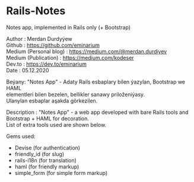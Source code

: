 # Rails-Notes
Notes app, implemented in Rails only (+ Bootstrap)

Author : Merdan Durdyýew  
Github : https://github.com/eminarium  
Medium (Personal blog) : https://medium.com/@merdan.durdiyev  
Medium (Publication) : https://medium.com/kodeser  
Dev.to : https://dev.to/eminarium  
Date : 05.12.2020  
  
Beýany: "Notes App" - Adaty Rails esbaplary bilen ýazylan, Bootstrap we HAML    
elementleri bilen bezelen, bellikler sanawy priloženiýasy.    
Ulanylan esbaplar aşakda görkezilen.  
  
Description : "Notes App" - a web app developed with bare Rails tools and  
Bootstrap + HAML for decoration.  
List of extra tools used are shown below.  
  
    

Gems used:  
- Devise (for authentication)  
- friendly_id (for slug)  
- rails-i18n (for translation)  
- haml (for friendly markup)
- simple_form (for simple form markup)


